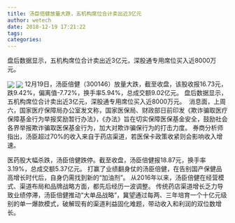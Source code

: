 ```yaml
---
title: 汤臣倍健放量大跌，五机构席位合计卖出近3亿元
author: wetech
date: 2018-12-19 17:21:22
tags: 
categories: 
---
```

盘后数据显示，五机构席位合计卖出近3亿元，深股通专用席位买入近8000万元。 
<!-- more -->
<img align="center" border="0" src="https://imgcdn.yicai.com/uppics/images/2018/12/cace1f861516545bfaba375af27e33f0.jpg" />
<img align="center" border="0" src="https://imgcdn.yicai.com/uppics/images/2018/12/42d315c58e890f352c0886732f2de27b.jpg" />
12月19日，汤臣倍健（300146）放量大跌，截至收盘，该股收报16.73元，跌9.42%，偏离值-7.72%，换手率5.94%，总成交额9.02亿元。
盘后数据显示，五机构席位合计卖出近3亿元，深股通专用席位买入近8000万元。 
消息面，上周六，国家医疗保障局办公室发文称，国家医保局、财政部日前印发《欺诈骗取医疗保障基金行为举报奖励暂行办法》，《办法》旨在切实保障医保基金安全，鼓励社会各界举报欺诈骗取医保基金行为，加大对欺诈骗保行为的打击力度。
券商分析师指出，汤臣超过70%的收入来自于药店渠道，若医保卡政策收紧则会影响收入增速。
 
 
医药股大幅杀跌，汤臣倍健跌停。截至收盘，汤臣倍健报18.87元，换手率3.19%，总成交额5.37亿元。
打赢了业绩翻身仗的汤臣倍健，在告别国产保健品高增长时代后，自身仍需找到新的“加油剂”。
从2016年以来，汤臣倍健在经营模式、渠道布局和品牌战略方面，都先后经历一波调整。
传统药店渠道增长乏力导致业绩停滞，汤臣倍健推动“大单品战略”，冀望通过每两、三年培育一个十亿元级别的单一爆款模式，破解现有的渠道利益固化难题，带动收入和利润的双位数增长。
